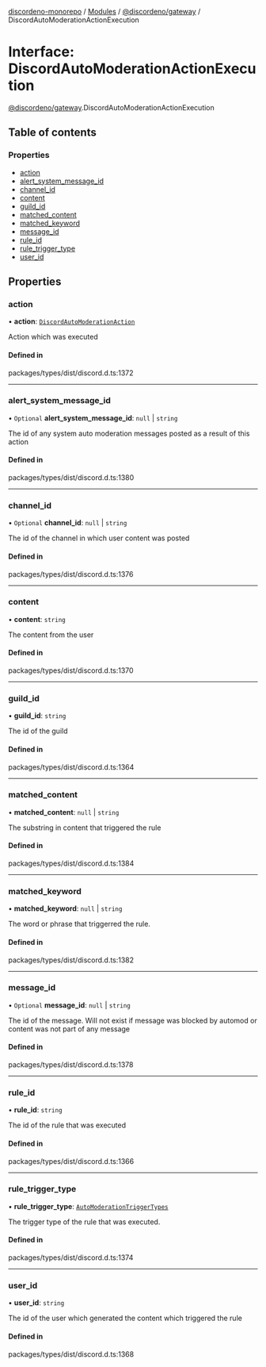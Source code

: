 [discordeno-monorepo](../README.md) / [Modules](../modules.md) / [@discordeno/gateway](../modules/discordeno_gateway.md) / DiscordAutoModerationActionExecution

# Interface: DiscordAutoModerationActionExecution

[@discordeno/gateway](../modules/discordeno_gateway.md).DiscordAutoModerationActionExecution

## Table of contents

### Properties

- [action](discordeno_gateway.DiscordAutoModerationActionExecution.md#action)
- [alert_system_message_id](discordeno_gateway.DiscordAutoModerationActionExecution.md#alert_system_message_id)
- [channel_id](discordeno_gateway.DiscordAutoModerationActionExecution.md#channel_id)
- [content](discordeno_gateway.DiscordAutoModerationActionExecution.md#content)
- [guild_id](discordeno_gateway.DiscordAutoModerationActionExecution.md#guild_id)
- [matched_content](discordeno_gateway.DiscordAutoModerationActionExecution.md#matched_content)
- [matched_keyword](discordeno_gateway.DiscordAutoModerationActionExecution.md#matched_keyword)
- [message_id](discordeno_gateway.DiscordAutoModerationActionExecution.md#message_id)
- [rule_id](discordeno_gateway.DiscordAutoModerationActionExecution.md#rule_id)
- [rule_trigger_type](discordeno_gateway.DiscordAutoModerationActionExecution.md#rule_trigger_type)
- [user_id](discordeno_gateway.DiscordAutoModerationActionExecution.md#user_id)

## Properties

### action

• **action**: [`DiscordAutoModerationAction`](discordeno_gateway.DiscordAutoModerationAction.md)

Action which was executed

#### Defined in

packages/types/dist/discord.d.ts:1372

---

### alert_system_message_id

• `Optional` **alert_system_message_id**: `null` \| `string`

The id of any system auto moderation messages posted as a result of this action

#### Defined in

packages/types/dist/discord.d.ts:1380

---

### channel_id

• `Optional` **channel_id**: `null` \| `string`

The id of the channel in which user content was posted

#### Defined in

packages/types/dist/discord.d.ts:1376

---

### content

• **content**: `string`

The content from the user

#### Defined in

packages/types/dist/discord.d.ts:1370

---

### guild_id

• **guild_id**: `string`

The id of the guild

#### Defined in

packages/types/dist/discord.d.ts:1364

---

### matched_content

• **matched_content**: `null` \| `string`

The substring in content that triggered the rule

#### Defined in

packages/types/dist/discord.d.ts:1384

---

### matched_keyword

• **matched_keyword**: `null` \| `string`

The word or phrase that triggerred the rule.

#### Defined in

packages/types/dist/discord.d.ts:1382

---

### message_id

• `Optional` **message_id**: `null` \| `string`

The id of the message. Will not exist if message was blocked by automod or content was not part of any message

#### Defined in

packages/types/dist/discord.d.ts:1378

---

### rule_id

• **rule_id**: `string`

The id of the rule that was executed

#### Defined in

packages/types/dist/discord.d.ts:1366

---

### rule_trigger_type

• **rule_trigger_type**: [`AutoModerationTriggerTypes`](../enums/discordeno_gateway.AutoModerationTriggerTypes.md)

The trigger type of the rule that was executed.

#### Defined in

packages/types/dist/discord.d.ts:1374

---

### user_id

• **user_id**: `string`

The id of the user which generated the content which triggered the rule

#### Defined in

packages/types/dist/discord.d.ts:1368
